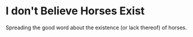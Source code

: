 # I don't Believe Horses Exist
Spreading the good word about the existence (or lack thereof) of horses.
